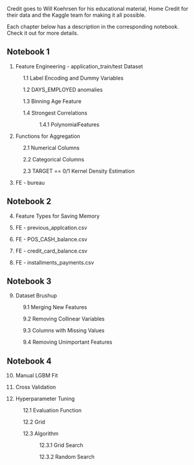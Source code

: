 Credit goes to Will Koehrsen for his educational material,  Home Credit for their data and the Kaggle team for making it all possible.

Each chapter below has a description in the corresponding notebook. Check it out for more details.

## Notebook 1
1. Feature Engineering - application_train/test Dataset

$~~~~~~~~~~$ 1.1 Label Encoding and Dummy Variables

$~~~~~~~~~~$ 1.2 DAYS_EMPLOYED anomalies
  
$~~~~~~~~~~$ 1.3 Binning Age Feature
  
$~~~~~~~~~~$ 1.4 Strongest Correlations

$~~~~~~~~~~$ $~~~~~~~~~~$ 1.4.1 PolynomialFeatures
    
2. Functions for Aggregation

$~~~~~~~~~~$ 2.1 Numerical Columns
  
$~~~~~~~~~~$ 2.2 Categorical Columns
  
$~~~~~~~~~~$ 2.3 TARGET == 0/1 Kernel Density Estimation
  
3. FE - bureau
## Notebook 2
4. Feature Types for Saving Memory
 
5. FE - previous_applcation.csv

6. FE - POS_CASH_balance.csv

7. FE - credit_card_balance.csv

8. FE - installments_payments.csv

## Notebook 3
9. Dataset Brushup

$~~~~~~~~~~$ 9.1 Merging New Features

$~~~~~~~~~~$ 9.2 Removing Collinear Variables

$~~~~~~~~~~$ 9.3 Columns with Missing Values

$~~~~~~~~~~$ 9.4 Removing Unimportant Features

## Notebook 4
10. Manual LGBM Fit

11. Cross Validation

12. Hyperparameter Tuning

$~~~~~~~~~~$ 12.1 Evaluation Function

$~~~~~~~~~~$ 12.2 Grid

$~~~~~~~~~~$ 12.3 Algorithm

$~~~~~~~~~~$ $~~~~~~~~~~$ 12.3.1 Grid Search

$~~~~~~~~~~$ $~~~~~~~~~~$ 12.3.2 Random Search
